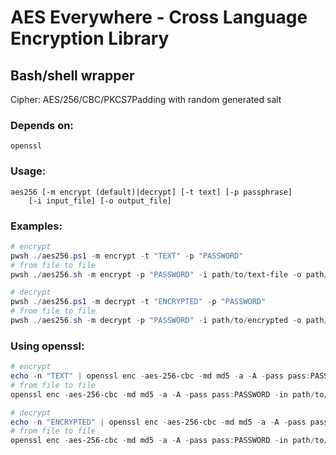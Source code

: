 # AES Everywhere - Cross Language Encryption Library

## Bash/shell wrapper

Cipher: AES/256/CBC/PKCS7Padding with random generated salt


### Depends on:
```
openssl
```

### Usage:
```raw
aes256 [-m encrypt (default)|decrypt] [-t text] [-p passphrase]
    [-i input_file] [-o output_file]
```

### Examples:

```powershell
# encrypt
pwsh ./aes256.ps1 -m encrypt -t "TEXT" -p "PASSWORD"
# from file to file
pwsh ./aes256.sh -m encrypt -p "PASSWORD" -i path/to/text-file -o path/to/encrypted-file

# decrypt
pwsh ./aes256.ps1 -m decrypt -t "ENCRYPTED" -p "PASSWORD"
# from file to file
pwsh ./aes256.sh -m decrypt -p "PASSWORD" -i path/to/encrypted -o path/to/text-file
```

### Using openssl:

```powershell
# encrypt
echo -n "TEXT" | openssl enc -aes-256-cbc -md md5 -a -A -pass pass:PASSWORD
# from file to file
openssl enc -aes-256-cbc -md md5 -a -A -pass pass:PASSWORD -in path/to/text-file -out path/to/encrypted-file

# decrypt
echo -n "ENCRYPTED" | openssl enc -aes-256-cbc -md md5 -a -A -pass pass:PASSWORD -d
# from file to file
openssl enc -aes-256-cbc -md md5 -a -A -pass pass:PASSWORD -in path/to/encrypted-file -out path/to/text-file -d

```
